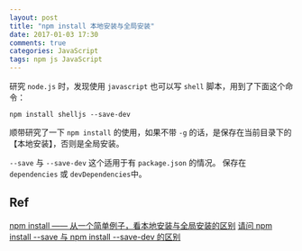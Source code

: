 ```yaml
---
layout: post
title: "npm install 本地安装与全局安装"
date: 2017-01-03 17:30
comments: true
categories: JavaScript
tags: npm js JavaScript
---
```


研究 `node.js` 时，发现使用 `javascript` 也可以写 `shell` 脚本，用到了下面这个命令：

```
npm install shelljs --save-dev
```

顺带研究了一下 `npm install` 的使用，如果不带 `-g` 的话，是保存在当前目录下的【本地安装】，否则是全局安装。

`--save` 与 `--save-dev` 这个适用于有 `package.json` 的情况。
保存在 `dependencies` 或 `devDependencies`中。

## Ref
[npm install —— 从一个简单例子，看本地安装与全局安装的区别](https://yq.aliyun.com/articles/36217)
[请问 npm install --save 与 npm install --save-dev 的区别](http://cnodejs.org/topic/54d33df497be414b68dcf503)



